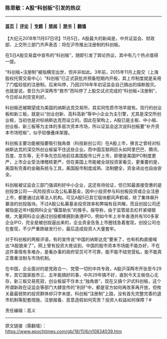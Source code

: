 ### 陈思敏：A股“科创板”引发的热议

---

#### [首页](../../../..?n10834039) &nbsp;|&nbsp; [评论](../../../../../epoch-comment?n10834039) &nbsp;|&nbsp; [专题](../../../../../epoch-special?n10834039) &nbsp;|&nbsp; [禁闻](../../../../../epoch-news?n10834039) &nbsp;|&nbsp; [禁书](../../../../../books?n10834039) &nbsp;|&nbsp; [翻墙](https://github.com/gfw-breaker/nogfw/blob/master/README.md?n10834039)


<div class="post_content" id="artbody" itemprop="articleBody">
 <!-- article content begin -->
 <p>
  【大纪元2018年11月07日讯】11月5日，A股最大的新闻是，中共证监会、财政部、上交所三部门齐声表态：将在沪市推出注册制的科创板。
 </p>
 <p>
  在5日A股交易盘中宣布的“科创板”，随即引发了舆论热议，其中有几个热点值得一提。
 </p>
 <p>
  “科创板+注册制”被指横空出世，但并非如此。3年前，2015年11月上股交（上海股权托管交易中心）“科创板”已正式获批并预备短期内开板，其上市制度就是采用了门槛较低的注册制。后来叫停，乃因2016年年初证监会自己搞出的熔断股灾。也就是说，昔日为沪深两市“救市”而叫停了上股交试点完成的“科创板+注册制”，今日却从利空变利好。
 </p>
 <p>
  科创板还被期望成为美国的纳斯达克交易所，其实同性质市场早就有。现行的创业板和新三板，就是以“创业创新、高科高新”等中小企业为主引擎，尤其是深交所创业板，当初也是对标纳斯达克而设立的。因此在架构上，A股已是主板、中小板、创业板、新三板等为主体的多层次资本市场，所以证监会这次说科创板要“补齐资本市场短板”，似乎较像叠床架屋。
 </p>
 <p>
  科创板主要功能被指要吸引独角兽（科技新创公司）在A股上市，换言之曾经对标纳斯达克的深交所创业板留不住这些企业。而中国互联网巨头如阿里巴巴、腾讯、百度、京东等，无不争先恐后地前往美国股市公开上市，即便是美国IPO制度更严，上市企业受法律稽核更严，但在美国上市能被全球投资家看见，更重要的是，美国有完善的金融系统与工具，美国股市制度成熟、法制健全，资金进出也自由安全。
 </p>
 <p>
  科创板被证监会三部门强调利好中小企业，这还有待验证，但已知最直接受惠的是创投类公司──风险投资以及公私募基金，因中小投资参与科创板投资或企业注册上市，都要通过此等法人机构。可见A股5日其它版块都风声鹤唳，除了集体飙升暴涨的创投版块。不过A股公私募基金投资效率和弊端有目共睹，而且创投公司还被指是近年H股网科企业“揠苗助长”的推手。报导称，由于监管层去杠杆紧缩银根，大量网科企业通过创投都蜂拥到香港IPO，例如今年上半年香港共有100多家企业IPO，完全是被创投逼出来的，企业资金告急上市圈钱急着套现，创投公司也在套现，不少严重跌破发行价，最后造成投资人大量套牢。
 </p>
 <p>
  对于科创板的两极评语，有的宣传说“中国的纳斯达克”要来了，也有机构直接喊出“A股狼来了”。网上曾有投资大佬谈到，中国的股市资本市场能不能办好，不在这件事情有多难办，是看办事的政府官员可不可靠，能不能不结党营私，能不能真正尊重法制与市场机制。
 </p>
 <p>
  在中国，企业面对的是党政合一、党管一切的中共专政，A股沪深两市开张至今29年，其它国家股市三、五年能搞好的事，中共29年搞不好，直到今天主板信心无存，新三板交易死寂，创业板留不住本土“独角兽”，现在又搞个沪式科创板，这个所谓新政在证监会等部门大肆宣传的“利好”中，都是官方如何再改革再开放，但攸关最最弱势的投资群体却只字未提，科创板“注册制”上路，没有首先完整完善的退市机制等配套措施，注册报备、恶意造假如何究责？投资人权益如何保障？#
 </p>
 <p>
  责任编辑：高义
 </p>
 <!-- article content end -->
 <div id="below_article_ad">
 </div>
</div>


---

原文链接（需翻墙）：https://www.epochtimes.com/gb/18/11/6/n10834039.htm